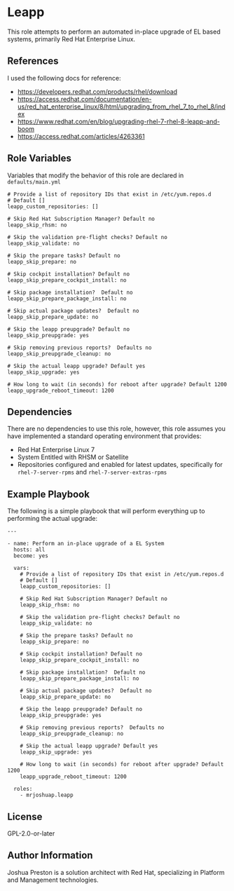 Leapp
=====

This role attempts to perform an automated in-place upgrade of EL based systems, primarily Red Hat Enterprise Linux.

References
----------

I used the following docs for reference:

* https://developers.redhat.com/products/rhel/download
* https://access.redhat.com/documentation/en-us/red_hat_enterprise_linux/8/html/upgrading_from_rhel_7_to_rhel_8/index
* https://www.redhat.com/en/blog/upgrading-rhel-7-rhel-8-leapp-and-boom
* https://access.redhat.com/articles/4263361

Role Variables
--------------

Variables that modify the behavior of this role are declared in `defaults/main.yml`

```
# Provide a list of repository IDs that exist in /etc/yum.repos.d
# Default []
leapp_custom_repositories: []

# Skip Red Hat Subscription Manager? Default no
leapp_skip_rhsm: no

# Skip the validation pre-flight checks? Default no
leapp_skip_validate: no

# Skip the prepare tasks? Default no
leapp_skip_prepare: no

# Skip cockpit installation? Default no
leapp_skip_prepare_cockpit_install: no

# Skip package installation?  Default no
leapp_skip_prepare_package_install: no

# Skip actual package updates?  Default no
leapp_skip_prepare_update: no

# Skip the leapp preupgrade? Default no
leapp_skip_preupgrade: yes

# Skip removing previous reports?  Defaults no
leapp_skip_preupgrade_cleanup: no

# Skip the actual leapp upgrade? Default yes
leapp_skip_upgrade: yes

# How long to wait (in seconds) for reboot after upgrade? Default 1200
leapp_upgrade_reboot_timeout: 1200
```

Dependencies
------------

There are no dependencies to use this role, however, this role assumes you have implemented a standard operating environment that provides:

* Red Hat Enterprise Linux 7
* System Entitled with RHSM or Satellite
* Repositories configured and enabled for latest updates, specifically for `rhel-7-server-rpms` and `rhel-7-server-extras-rpms`

Example Playbook
----------------

The following is a simple playbook that will perform everything up to performing the actual upgrade:

```
---

- name: Perform an in-place upgrade of a EL System
  hosts: all
  become: yes

  vars:
    # Provide a list of repository IDs that exist in /etc/yum.repos.d
    # Default []
    leapp_custom_repositories: []

    # Skip Red Hat Subscription Manager? Default no
    leapp_skip_rhsm: no

    # Skip the validation pre-flight checks? Default no
    leapp_skip_validate: no

    # Skip the prepare tasks? Default no
    leapp_skip_prepare: no

    # Skip cockpit installation? Default no
    leapp_skip_prepare_cockpit_install: no

    # Skip package installation?  Default no
    leapp_skip_prepare_package_install: no

    # Skip actual package updates?  Default no
    leapp_skip_prepare_update: no

    # Skip the leapp preupgrade? Default no
    leapp_skip_preupgrade: yes

    # Skip removing previous reports?  Defaults no
    leapp_skip_preupgrade_cleanup: no

    # Skip the actual leapp upgrade? Default yes
    leapp_skip_upgrade: yes

    # How long to wait (in seconds) for reboot after upgrade? Default 1200
    leapp_upgrade_reboot_timeout: 1200

  roles:
    - mrjoshuap.leapp
```

License
-------

GPL-2.0-or-later

Author Information
------------------

Joshua Preston is a solution architect with Red Hat, specializing in Platform and Management technologies.
